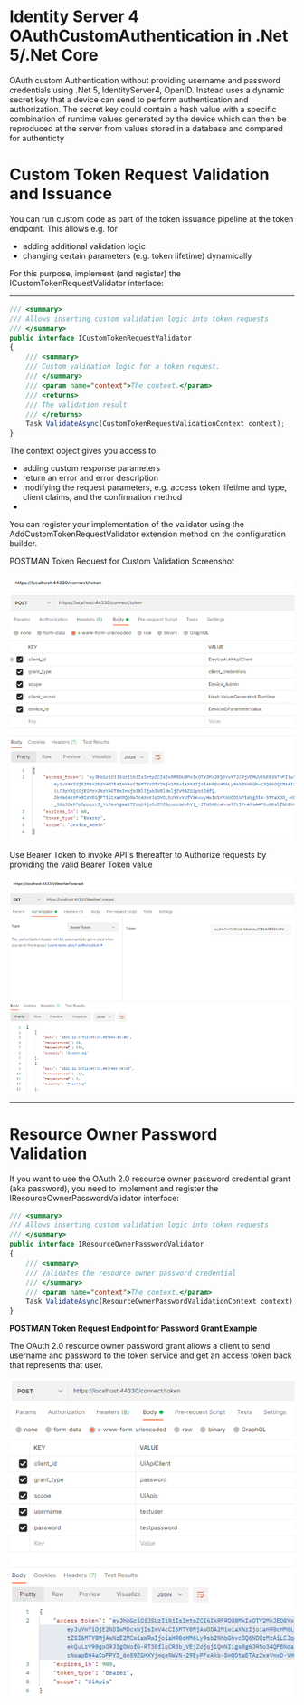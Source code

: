 # Identity Server 4 OAuthCustomAuthentication in .Net 5/.Net Core
OAuth custom Authentication without providing username and password credentials using .Net 5, IdentityServer4, OpenID. Instead uses a dynamic secret key that a device can send to perform authentication and authorization. The secret key could contain a hash value with a specific combination of runtime values generated by the device which can then be reproduced at the server from values stored in a database and compared for authenticty

# Custom Token Request Validation and Issuance
You can run custom code as part of the token issuance pipeline at the token endpoint. This allows e.g. for

* adding additional validation logic
* changing certain parameters (e.g. token lifetime) dynamically

For this purpose, implement (and register) the ICustomTokenRequestValidator interface:

- - - -

```javascript
/// <summary>
/// Allows inserting custom validation logic into token requests
/// </summary>
public interface ICustomTokenRequestValidator
{
    /// <summary>
    /// Custom validation logic for a token request.
    /// </summary>
    /// <param name="context">The context.</param>
    /// <returns>
    /// The validation result
    /// </returns>
    Task ValidateAsync(CustomTokenRequestValidationContext context);
}

```

The context object gives you access to:

* adding custom response parameters
* return an error and error description
* modifying the request parameters, e.g. access token lifetime and type, client claims, and the confirmation method
* 
You can register your implementation of the validator using the AddCustomTokenRequestValidator extension method on the configuration builder.

POSTMAN Token Request for Custom Validation Screenshot

![token request screenshot](https://github.com/rajquest/OAuthCustomAuthentication/blob/master/OAuthCustomAuthentication/images/gitPics/postmanTokenRequest.PNG?raw=true)

Use Bearer Token to invoke API's thereafter to Authorize requests by providing the valid Bearer Token value

![API Request Screenshot](https://github.com/rajquest/OAuthCustomAuthentication/blob/master/OAuthCustomAuthentication/images/gitPics/WebAPIRequest.PNG)

- - - -
# Resource Owner Password Validation

If you want to use the OAuth 2.0 resource owner password credential grant (aka password), you need to implement and register the IResourceOwnerPasswordValidator interface:


```javascript
/// <summary>
/// Allows inserting custom validation logic into token requests
/// </summary>
public interface IResourceOwnerPasswordValidator
{
    /// <summary>
    /// Validates the resource owner password credential
    /// </summary>
    /// <param name="context">The context.</param>
    Task ValidateAsync(ResourceOwnerPasswordValidationContext context);
}
```
**POSTMAN Token Request Endpoint for Password Grant Example**

The OAuth 2.0 resource owner password grant allows a client to send username and password to the token service and get an access token back that represents that user.

![token request screenshot](https://github.com/rajquest/OAuthCustomAuthentication/blob/master/OAuthCustomAuthentication/images/gitPics/postmanPasswordGrantTokenRequest.PNG?raw=true)
